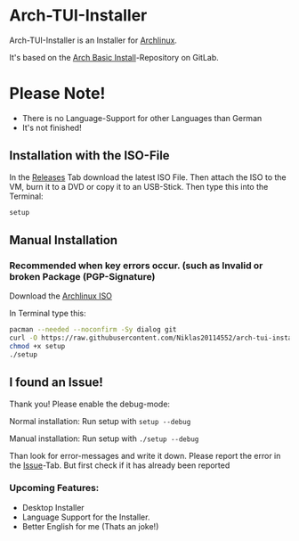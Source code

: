 # Arch-TUI-Installer

Arch-TUI-Installer is an Installer for [Archlinux](https://archlinux.org).

It's based on the [Arch Basic Install](https://gitlab.com/sontypiminternet/arch-basic)-Repository on GitLab.

# Please Note!

- There is no Language-Support for other Languages than German
- It's not finished!
## Installation with the ISO-File

In the [Releases](https://github.com/Niklas20114552/arch-tui-installer/releases) Tab download the latest ISO File. Then attach the ISO to the VM, burn it to a DVD or copy it to an USB-Stick.
Then type this into the Terminal:

```bash
setup
```
## Manual Installation
### Recommended when key errors occur. (such as Invalid or broken Package (PGP-Signature)
Download the [Archlinux ISO](https://archlinux.org/download/)

In Terminal type this:
```bash
pacman --needed --noconfirm -Sy dialog git
curl -O https://raw.githubusercontent.com/Niklas20114552/arch-tui-installer/main/setup
chmod +x setup
./setup
```

## I found an Issue!

Thank you! Please enable the debug-mode:

Normal installation: Run setup with `setup --debug`

Manual installation: Run setup with `./setup --debug`

Than look for error-messages and write it down. Please report the error in the [Issue](https://github.com/Niklas20114552/arch-tui-installer/issues)-Tab. But first check if it has already been reported
### Upcoming Features:

- Desktop Installer
- Language Support for the Installer.
- Better English for me (Thats an joke!)
